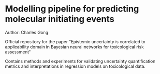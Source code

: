 # Modelling pipeline for predicting molecular initiating events

Author: Charles Gong

Official repository for the paper "Epistemic uncertainty is correlated to applicability domain in Bayesian neural networks for toxicological risk assessment"

Contains methods and experiments for validating uncertainty quantification metrics and interpretations in regression models on toxicological data. 
